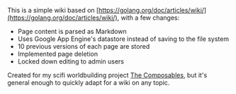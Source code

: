 
This is a simple wiki based on [https://golang.org/doc/articles/wiki/](https://golang.org/doc/articles/wiki/), with a few changes: 

- Page content is parsed as Markdown
- Uses Google App Engine's datastore instead of saving to the file system
- 10 previous versions of each page are stored
- Implemented page deletion
- Locked down editing to admin users

Created for my scifi worldbuilding project [The Composables](http://thecomposables.com/), but it's general enough to quickly adapt for a wiki on any topic.
